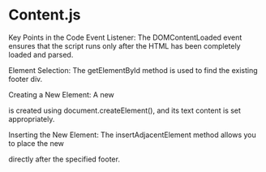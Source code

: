 # Content.js  

Key Points in the Code
Event Listener: The DOMContentLoaded event ensures that the script runs only after the HTML has been completely loaded and parsed.

Element Selection: The getElementById method is used to find the existing footer div.

Creating a New Element: A new <div> is created using document.createElement(), and its text content is set appropriately.

Inserting the New Element: The insertAdjacentElement method allows you to place the new <div> directly after the specified footer.